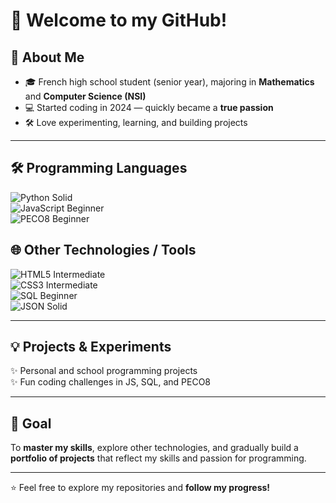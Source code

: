 # 👋 Welcome to my GitHub!

## 🚀 About Me
- 🎓 French high school student (senior year), majoring in **Mathematics** and **Computer Science (NSI)**
- 💻 Started coding in 2024 — quickly became a **true passion**
- 🛠️ Love experimenting, learning, and building projects

---

## 🛠️ Programming Languages
![Python](https://img.shields.io/badge/Python-3670A0?style=for-the-badge&logo=python&logoColor=ffdd54) Solid  
![JavaScript](https://img.shields.io/badge/JavaScript-F7DF1E?style=for-the-badge&logo=javascript&logoColor=black) Beginner  
![PECO8](https://img.shields.io/badge/PECO8-ff69b4?style=for-the-badge&logo=appveyor&logoColor=white) Beginner  

## 🌐 Other Technologies / Tools
![HTML5](https://img.shields.io/badge/HTML5-E34F26?style=for-the-badge&logo=html5&logoColor=white) Intermediate  
![CSS3](https://img.shields.io/badge/CSS3-1572B6?style=for-the-badge&logo=css3&logoColor=white) Intermediate  
![SQL](https://img.shields.io/badge/SQL-4479A1?style=for-the-badge&logo=mysql&logoColor=white) Beginner  
![JSON](https://img.shields.io/badge/JSON-000000?style=for-the-badge&logo=json&logoColor=white) Solid

---

## 💡 Projects & Experiments
✨ Personal and school programming projects  
✨ Fun coding challenges in JS, SQL, and PECO8  

---

## 🎯 Goal
To **master my skills**, explore other technologies, and gradually build a **portfolio of projects** that reflect my skills and passion for programming.  

---

⭐ Feel free to explore my repositories and **follow my progress!**
